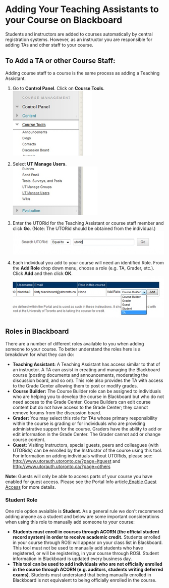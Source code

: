 # Adding Your Teaching Assistants to your Course on Blackboard

Students and instructors are added to courses automatically by central registration systems. However, as an instructor you are responsible for adding TAs and other staff to your course.

## To Add a TA or other Course Staff:

Adding course staff to a course is the same process as adding a Teaching Assistant.

   1. Go to **Control Panel**. Click on **Course Tools**.<br>
   ![ControlPanel Coure Tools](Adding_TAs/ControlPanelCourseTools.jpg)

   2. Select **UT Manage Users**.<br>
   ![UT Manage Users](Adding_TAs/UTManageUsers.jpg)

   3. Enter the UTORid for the Teaching Assistant or course staff member and click **Go**. (Note: The UTORid should be obtained from the individual.)<br>
   ![Enter UTORid](Adding_TAs/EnterUTORID.jpg)

   4. Each individual you add to your course will need an identified Role. From the **Add Role** drop down menu, choose a role (e.g. TA, Grader, etc.). Click **Add** and then click **OK**.<br>
   ![ControlPanel Coure Tools](Adding_TAs/RolesandAdd.jpg)


## Roles in Blackboard

There are a number of different roles available to you when adding someone to your course. To better understand the roles here is a breakdown for what they can do:

   - **Teaching Assistant:** A Teaching Assistant has access similar to that of an instructor. A TA can assist in creating and managing the Blackboard course (posting documents and announcements, moderating the discussion board, and so on). This role also provides the TA with access to the Grade Center allowing them to post or modify grades.
   - **Course Builder:** The Course Builder role can be assigned to individuals who are helping you to develop the course in Blackboard but who do not need access to the Grade Center. Course Builders can edit course content but do not have access to the Grade Center; they cannot remove forums from the discussion board.  
   - **Grader:** You may select this role for TAs whose primary responsibility within the course is grading or for individuals who are providing administrative support for the course. Graders have the ability to add or edit information in the Grade Center. The Grader cannot add or change course content.  
   - **Guest:** Visiting Instructors, special guests, peers and colleagues (with UTORids) can be enrolled by the Instructor of the course using this tool. For information on adding individuals without UTORids, please see: http://www.utorauth.utoronto.ca/?page=ltguest and http://www.utorauth.utoronto.ca/?page=others

   **Note**: Guests will only be able to access parts of your course you have enabled for guest access. Please see the Portal Info article,[Enable Guest Access](http://portalinfo.utoronto.ca/content/guest-access-0) for more details.

### Student Role

One role option avaialble is **Student**. As a general rule we don't recommend adding anyone as a student and below are some important considerations when using this role to manually add someone to your course:

   - **Students must enroll in courses through ACORN (the official student record system) in order to receive academic credit.** Students enrolled in your course through ROSI will appear on your class list in Blackboard. This tool must not be used to manually add students who have registered, or will be registering, in your course through ROSI.  Student information in Blackboard is updated every business day.
   - **This tool can be used to add individuals who are not officially enrolled in the course through ACORN (e.g. auditors, students writing deferred exams)**. Students must understand that being manually enrolled in Blackboard is not equivalent to being officially enrolled in the course.

